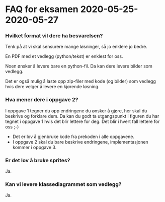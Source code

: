 FAQ for eksamen  2020-05-25-2020-05-27 
==========

### Hvilket format vil dere ha besvarelsen?

Tenk på at vi skal sensurere mange løsninger, så jo enklere jo bedre. 

En PDF med et vedlegg (python/tekst) er enklest for oss. 

Noen ønsker å levere bare en python-fil. Da kan dere levere bilder som vedlegg. 

Det er også mulig å laste opp zip-filer med kode (og bilder) som vedlegg hvis dere velger å levere en kjørende løsning. 

### Hva mener dere i oppgave 2? 

I oppgave 1 tegner du opp endringene du ønsker å gjøre, her skal du beskrive og forklare dem. Da kan du godt ta utgangspunkt i figuren du har tegnet i oppgave 1 hvis det blir lettere for deg. Det blir i hvert fall lettere for oss ;-)

* Det er lov å gjenbruke kode fra prekoden i alle oppgavene. 
* I oppgave 2 skal du bare beskrive endringene, implementasjonen kommer i oppgave 3. 


### Er det lov å bruke sprites? 

Ja.

### Kan vi levere klassediagrammet som vedlegg? 

Ja. 








